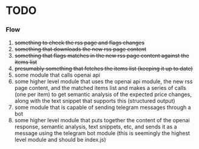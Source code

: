 # TODO

### 

### Flow

1. ~~something to check the rss page and flags changes~~
2. ~~something that downloads the new rss page content~~
3. ~~something that flags matches in the new rss page content against the items list~~
4. ~~presumably something that fetches the items list (keeping it up to date)~~
5. some module that calls openai api
6. some higher level module that uses the openai api module, the new rss page content, and the matched items list and makes a series of calls (one per item) to get semantic analysis of the expected price changes, along with the text snippet that supports this (structured output)
7. some module that is capable of sending telegram messages through a bot
8. some higher level module that puts together the content of the openai response, semantic analysis, text snippets, etc, and sends it as a message using the telegram bot module (this is seemingly the highest level module and should be index.js)